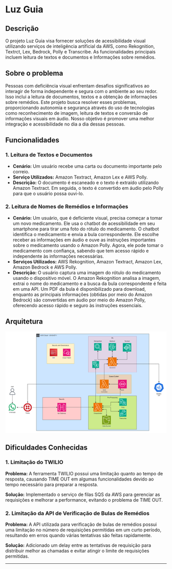 # Luz Guia

## Descrição

O projeto Luz Guia visa fornecer soluções de acessibilidade visual utilizando serviços de inteligência artificial da AWS, como Rekognition, Textrct, Lex, Bedrock, Polly e Transcribe. As funcionalidades principais incluem leitura de textos e documentos e Informações sobre remédios.

## Sobre o problema
Pessoas com deficiência visual enfrentam desafios significativos ao interagir de forma independente e segura com o ambiente ao seu redor. Isso inclui a leitura de documentos, textos e a obtenção de informações sobre remédios. Este projeto busca resolver esses problemas, proporcionando autonomia e segurança através do uso de tecnologias como reconhecimento de imagem, leitura de textos e conversão de informações visuais em áudio. Nosso objetivo é promover uma melhor integração e acessibilidade no dia a dia dessas pessoas.

## Funcionalidades

### 1. Leitura de Textos e Documentos
- **Cenário:** Um usuário recebe uma carta ou documento importante pelo correio.
- **Serviço Utilizados:** Amazon Textract, Amazon Lex e AWS Polly.
- **Descrição:** O documento é escaneado e o texto é extraído utilizando Amazon Textract. Em seguida, o texto é convertido em áudio pelo Polly para que o usuário possa ouvi-lo.

### 2. Leitura de Nomes de Remédios e Informações
- **Cenário:** Um usuário, que é deficiente visual, precisa começar a tomar um novo medicamento. Ele usa o chatbot de acessibilidade em seu smartphone para tirar uma foto do rótulo do medicamento. O chatbot identifica o medicamento e envia a bula correspondente. Ele escolhe receber as informações em áudio e ouve as instruções importantes sobre o medicamento usando o Amazon Polly. Agora, ele pode tomar o medicamento com confiança, sabendo que tem acesso rápido e independente às informações necessárias.
- **Serviços Utilizados:** AWS Rekognition, Amazon Textract, Amazon Lex, Amazon Bedrock e AWS Polly.
- **Descrição:** O usuário captura uma imagem do rótulo do medicamento usando o dispositivo móvel. O Amazon Rekognition analisa a imagem, extrai o nome do medicamento e a busca da bula correspondente é feita em uma API. Um PDF da bula é disponibilizado para download, enquanto as principais informações (obtidas por meio do Amazon Bedrock) são convertidas em áudio por meio do Amazon Polly, oferecendo acesso rápido e seguro às instruções essenciais.


## Arquitetura

<img src="assets/image/ArquiteturaProjetoFinal.png"></img>

## Dificuldades Conhecidas

### 1. Limitação do TWILIO

**Problema:**
A ferramenta TWILIO possui uma limitação quanto ao tempo de resposta, causando TIME OUT em algumas funcionalidades devido ao tempo necessário para preparar a resposta.

**Solução:**
Implementado o serviço de filas SQS da AWS para gerenciar as requisições e melhorar a performance, evitando o problema de TIME OUT.


### 2. Limitação da API de Verificação de Bulas de Remédios

**Problema:**
A API utilizada para verificação de bulas de remédios possui uma limitação no número de requisições permitidas em um curto período, resultando em erros quando várias tentativas são feitas rapidamente.

**Solução:**
Adicionado um delay entre as tentativas de requisição para distribuir melhor as chamadas e evitar atingir o limite de requisições permitidas.

***
